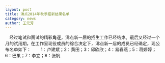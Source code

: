 ```yaml
---
layout: post
title: 沸点2014年秋季招新结果名单
category: news
author: 王元芳
---
```


　经过笔试和面试的精彩角逐，沸点新一届的招生工作已经结束。最后又经过一个月的试用期，在工作室现役成员的综合决定下，沸点新一届的成员已经确定，现公布名单如下： 　　1：卢建斌；2：黄田；3：邱欣欣；4：易春燕；5：蒋婷婷；6：巴果；7：李立；8：张帆